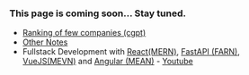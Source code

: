 ### This page is coming soon... Stay tuned.

* [Ranking of few companies (cgpt)](notes/company_ranking.md)
* [Other Notes](mynotes/)
* Fullstack Development with [React(MERN)](https://www.mongodb.com/resources/languages/mern-stack), [FastAPI (FARN)](https://www.mongodb.com/developer/languages/python/farm-stack-fastapi-react-mongodb/), [VueJS(MEVN)](https://www.mongodb.com/search?addsearch=mevn) and [Angular (MEAN)](https://www.mongodb.com/resources/languages/mean-stack-tutorial) - [Youtube](https://www.youtube.com/watch?v=O3BUHwfHf84)
